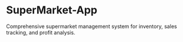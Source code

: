 # SuperMarket-App
Comprehensive supermarket management system for inventory, sales  tracking, and profit analysis.
